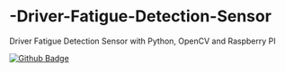 # -Driver-Fatigue-Detection-Sensor
 Driver Fatigue Detection Sensor with Python, OpenCV and Raspberry PI

[![Github Badge](https://img.shields.io/badge/-Github-000?style=quare&labelColor=000&logo=Github&logoColor=white&link=link)](link) 
